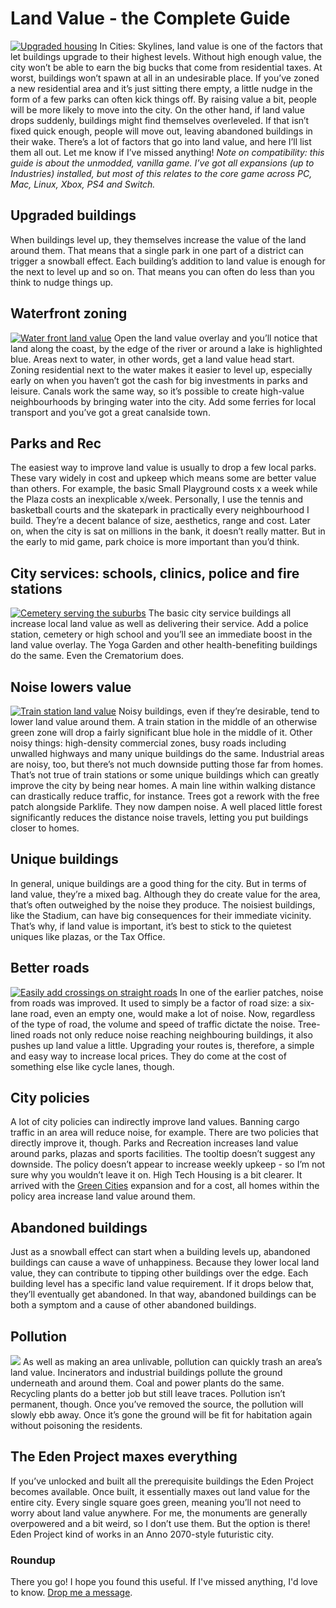 # Land Value - the Complete Guide

[![Upgraded housing](https://www.lovecitiesskylines.com/wp-content/uploads/2018/11/upgraded-housing.jpg)](https://www.lovecitiesskylines.com/wp-content/uploads/2018/11/upgraded-housing.jpg)
In Cities: Skylines, land value is one of the factors that let buildings upgrade to their highest levels. Without high enough value, the city won’t be able to earn the big bucks that come from residential taxes. At worst, buildings won’t spawn at all in an undesirable place.
If you’ve zoned a new residential area and it’s just sitting there empty, a little nudge in the form of a few parks can often kick things off. By raising value a bit, people will be more likely to move into the city.
On the other hand, if land value drops suddenly, buildings might find themselves overleveled. If that isn’t fixed quick enough, people will move out, leaving abandoned buildings in their wake.
There’s a lot of factors that go into land value, and here I’ll list them all out. Let me know if I’ve missed anything!
*Note on compatibility: this guide is about the unmodded, vanilla game. I’ve got all expansions (up to Industries) installed, but most of this relates to the core game across PC, Mac, Linux, Xbox, PS4 and Switch.*
## Upgraded buildings


When buildings level up, they themselves increase the value of the land around them. That means that a single park in one part of a district can trigger a snowball effect. Each building’s addition to land value is enough for the next to level up and so on. That means you can often do less than you think to nudge things up.
## Waterfront zoning


[![Water front land value](https://www.lovecitiesskylines.com/wp-content/uploads/2018/11/water-land-value-2.jpg)](https://www.lovecitiesskylines.com/wp-content/uploads/2018/11/water-land-value-2.jpg)
Open the land value overlay and you’ll notice that land along the coast, by the edge of the river or around a lake is highlighted blue. Areas next to water, in other words, get a land value head start.
Zoning residential next to the water makes it easier to level up, especially early on when you haven’t got the cash for big investments in parks and leisure.
Canals work the same way, so it’s possible to create high-value neighbourhoods by bringing water into the city. Add some ferries for local transport and you’ve got a great canalside town.
## Parks and Rec


The easiest way to improve land value is usually to drop a few local parks. These vary widely in cost and upkeep which means some are better value than others. For example, the basic Small Playground costs x a week while the Plaza costs an inexplicable x/week.
Personally, I use the tennis and basketball courts and the skatepark in practically every neighbourhood I build. They’re a decent balance of size, aesthetics, range and cost. Later on, when the city is sat on millions in the bank, it doesn’t really matter. But in the early to mid game, park choice is more important than you’d think.
## City services: schools, clinics, police and fire stations


[![Cemetery serving the suburbs](https://www.lovecitiesskylines.com/wp-content/uploads/2018/09/cemetery-cities.jpg)](https://www.lovecitiesskylines.com/wp-content/uploads/2018/09/cemetery-cities.jpg)
The basic city service buildings all increase local land value as well as delivering their service. Add a police station, cemetery or high school and you’ll see an immediate boost in the land value overlay.
The Yoga Garden and other health-benefiting buildings do the same. Even the Crematorium does.
## Noise lowers value


[![Train station land value](https://www.lovecitiesskylines.com/wp-content/uploads/2018/11/train-station-noise.jpg)](https://www.lovecitiesskylines.com/wp-content/uploads/2018/11/train-station-noise.jpg)
Noisy buildings, even if they’re desirable, tend to lower land value around them. A train station in the middle of an otherwise green zone will drop a fairly significant blue hole in the middle of it.
Other noisy things: high-density commercial zones, busy roads including unwalled highways and many unique buildings do the same. Industrial areas are noisy, too, but there’s not much downside putting those far from homes.
That’s not true of train stations or some unique buildings which can greatly improve the city by being near homes. A main line within walking distance can drastically reduce traffic, for instance.
Trees got a rework with the free patch alongside Parklife. They now dampen noise. A well placed little forest significantly reduces the distance noise travels, letting you put buildings closer to homes.
## Unique buildings


In general, unique buildings are a good thing for the city. But in terms of land value, they’re a mixed bag. Although they do create value for the area, that’s often outweighed by the noise they produce.
The noisiest buildings, like the Stadium, can have big consequences for their immediate vicinity. That’s why, if land value is important, it’s best to stick to the quietest uniques like plazas, or the Tax Office.
## Better roads


[![Easily add crossings on straight roads](https://www.lovecitiesskylines.com/wp-content/uploads/2018/09/crosswalk-suburb.jpg)](https://www.lovecitiesskylines.com/wp-content/uploads/2018/09/crosswalk-suburb.jpg)
In one of the earlier patches, noise from roads was improved. It used to simply be a factor of road size: a six-lane road, even an empty one, would make a lot of noise. Now, regardless of the type of road, the volume and speed of traffic dictate the noise.
Tree-lined roads not only reduce noise reaching neighbouring buildings, it also pushes up land value a little. Upgrading your routes is, therefore, a simple and easy way to increase local prices. They do come at the cost of something else like cycle lanes, though.
## City policies


A lot of city policies can indirectly improve land values. Banning cargo traffic in an area will reduce noise, for example. There are two policies that directly improve it, though. 
Parks and Recreation increases land value around parks, plazas and sports facilities. The tooltip doesn’t suggest any downside. The policy doesn’t appear to increase weekly upkeep - so I’m not sure why you wouldn’t leave it on.
High Tech Housing is a bit clearer. It arrived with the [Green Cities](https://www.lovecitiesskylines.com/green-cities-2018-review/) expansion and for a cost, all homes within the policy area increase land value around them.
## Abandoned buildings


Just as a snowball effect can start when a building levels up, abandoned buildings can cause a wave of unhappiness. Because they lower local land value, they can contribute to tipping other buildings over the edge. Each building level has a specific land value requirement. If it drops below that, they’ll eventually get abandoned.
In that way, abandoned buildings can be both a symptom and a cause of other abandoned buildings.
## Pollution


[![](https://www.lovecitiesskylines.com/wp-content/uploads/2018/10/oil-reservoir.jpg)](https://www.lovecitiesskylines.com/wp-content/uploads/2018/10/oil-reservoir.jpg)
As well as making an area unlivable, pollution can quickly trash an area’s land value. Incinerators and industrial buildings pollute the ground underneath and around them. Coal and power plants do the same. Recycling plants do a better job but still leave traces.
Pollution isn’t permanent, though. Once you’ve removed the source, the pollution will slowly ebb away. Once it’s gone the ground will be fit for habitation again without poisoning the residents.
## The Eden Project maxes everything


If you’ve unlocked and built all the prerequisite buildings the Eden Project becomes available. Once built, it essentially maxes out land value for the entire city. Every single square goes green, meaning you’ll not need to worry about land value anywhere.
For me, the monuments are generally overpowered and a bit weird, so I don’t use them. But the option is there! Eden Project kind of works in an Anno 2070-style futuristic city.
### Roundup


There you go! I hope you found this useful. If I've missed anything, I'd love to know. [Drop me a message](https://www.lovecitiesskylines.com/about/).